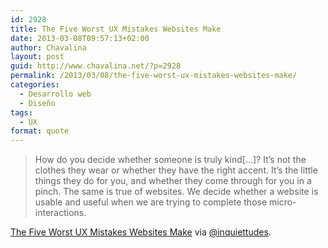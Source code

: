 ```yaml
---
id: 2928
title: The Five Worst UX Mistakes Websites Make
date: 2013-03-08T09:57:13+02:00
author: Chavalina
layout: post
guid: http://www.chavalina.net/?p=2928
permalink: /2013/03/08/the-five-worst-ux-mistakes-websites-make/
categories:
  - Desarrollo web
  - Diseño
tags:
  - UX
format: quote
---
```

> How do you decide whether someone is truly kind[…]? It’s not the clothes they wear or whether they have the right accent. It’s the little things they do for you, and whether they come through for you in a pinch. The same is true of websites. We decide whether a website is usable and useful when we are trying to complete those micro-interactions.

<a href="http://uxmag.com/articles/the-five-worst-ux-mistakes-websites-make" target="_blank">The Five Worst UX Mistakes Websites Make</a> via <a href="https://mobile.twitter.com/inquiettudes" target="_blank">@inquiettudes</a>.